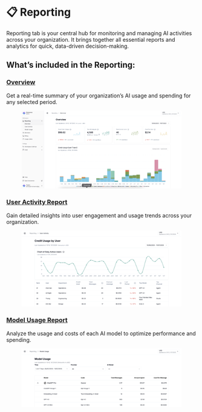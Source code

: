 # 📋 Reporting

Reporting tab is your central hub for monitoring and managing AI activities across your organization. It brings together all essential reports and analytics for quick, data-driven decision-making.

## **What’s included in the Reporting:**

### [**Overview**](https://help.doraverse.com/jp/admin/dashboard/overview)

Get a real-time summary of your organization’s AI usage and spending for any selected period.

<figure><img src="../../.gitbook/assets/image (1).png" alt=""><figcaption></figcaption></figure>

### [**User Activity Report**](https://help.doraverse.com/jp/admin/dashboard/user-activity-report)

Gain detailed insights into user engagement and usage trends across your organization.

<figure><img src="../../.gitbook/assets/Screenshot 2025-07-11 at 10.20.56.png" alt=""><figcaption></figcaption></figure>

### [**Model Usage Report**](https://help.doraverse.com/jp/admin/dashboard/model-usage-report)

Analyze the usage and costs of each AI model to optimize performance and spending.

<figure><img src="../../.gitbook/assets/Screenshot 2025-07-11 at 10.21.59.png" alt=""><figcaption></figcaption></figure>

